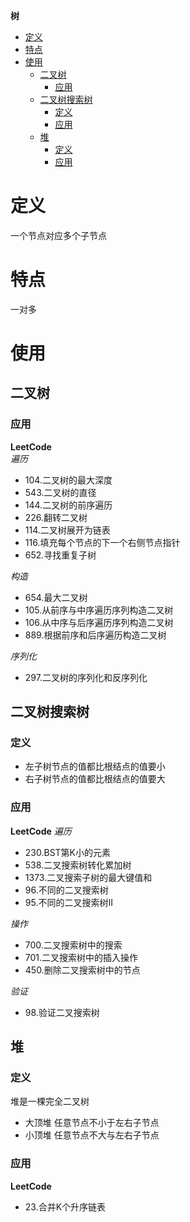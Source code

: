 **树**
- [定义](#定义)
- [特点](#特点)
- [使用](#使用)
  - [二叉树](#二叉树)
    - [应用](#应用)
  - [二叉树搜索树](#二叉树搜索树)
    - [定义](#定义-1)
    - [应用](#应用-1)
  - [堆](#堆)
    - [定义](#定义-2)
    - [应用](#应用-2)

# 定义 #
一个节点对应多个子节点

# 特点 #
一对多

# 使用 #
## 二叉树 ##  
### 应用 ###
**LeetCode**    
*遍历*  
- 104.二叉树的最大深度
- 543.二叉树的直径
- 144.二叉树的前序遍历
- 226.翻转二叉树
- 114.二叉树展开为链表
- 116.填充每个节点的下一个右侧节点指针
- 652.寻找重复子树

*构造*
- 654.最大二叉树
- 105.从前序与中序遍历序列构造二叉树
- 106.从中序与后序遍历序列构造二叉树
- 889.根据前序和后序遍历构造二叉树  

*序列化*
- 297.二叉树的序列化和反序列化

## 二叉树搜索树 ##
### 定义 ###
- 左子树节点的值都比根结点的值要小
- 右子树节点的值都比根结点的值要大

### 应用 ###
**LeetCode**
*遍历*  
- 230.BST第K小的元素
- 538.二叉搜索树转化累加树
- 1373.二叉搜索子树的最大键值和
- 96.不同的二叉搜索树  
- 95.不同的二叉搜索树II  

*操作*  
- 700.二叉搜索树中的搜索
- 701.二叉搜索树中的插入操作
- 450.删除二叉搜索树中的节点

*验证*
- 98.验证二叉搜索树  

## 堆 ##
### 定义 ###  
堆是一棵完全二叉树  
- 大顶堆 任意节点不小于左右子节点
- 小顶堆 任意节点不大与左右子节点

### 应用 ###
**LeetCode**    
- 23.合并K个升序链表  

